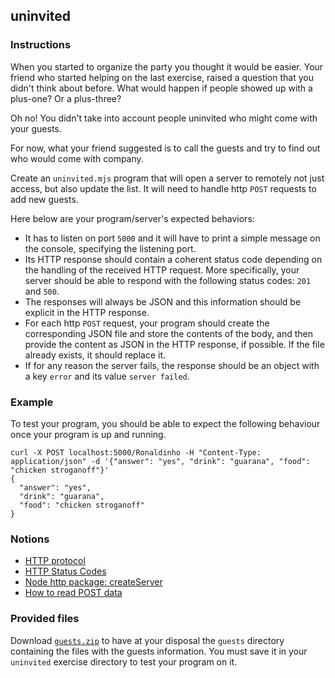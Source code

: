 ## uninvited

### Instructions

When you started to organize the party you thought it would be easier. Your friend who started helping on the last exercise, raised a question that you didn't think about before. What would happen if people showed up with a plus-one? Or a plus-three?

Oh no! You didn't take into account people uninvited who might come with your guests.

For now, what your friend suggested is to call the guests and try to find out who would come with company.

Create an `uninvited.mjs` program that will open a server to remotely not just access, but also update the list. It will need to handle http `POST` requests to add new guests.

Here below are your program/server's expected behaviors:

- It has to listen on port `5000` and it will have to print a simple message on the console, specifying the listening port.
- Its HTTP response should contain a coherent status code depending on the handling of the received HTTP request. More specifically, your server should be able to respond with the following status codes: `201` and `500`.
- The responses will always be JSON and this information should be explicit in the HTTP response.
- For each http `POST` request, your program should create the corresponding JSON file and store the contents of the body, and then provide the content as JSON in the HTTP response, if possible. If the file already exists, it should replace it.
- If for any reason the server fails, the response should be an object with a key `error` and its value `server failed`.

### Example

To test your program, you should be able to expect the following behaviour once your program is up and running.

```shell
curl -X POST localhost:5000/Ronaldinho -H "Content-Type: application/json" -d '{"answer": "yes", "drink": "guarana", "food": "chicken stroganoff"}'
{
  "answer": "yes",
  "drink": "guarana",
  "food": "chicken stroganoff"
}
```

### Notions

- [HTTP protocol](https://developer.mozilla.org/en-US/docs/Web/HTTP)
- [HTTP Status Codes](https://developer.mozilla.org/en-US/docs/Web/HTTP/Status)
- [Node http package: createServer](https://nodejs.org/en/knowledge/HTTP/servers/how-to-create-a-HTTP-server/)
- [How to read POST data](https://nodejs.org/en/knowledge/HTTP/servers/how-to-read-POST-data/)

### Provided files

Download [`guests.zip`](../tell-me-how-many/resources/guests.zip) to have at your disposal the `guests` directory containing the files with the guests information. You must save it in your `uninvited` exercise directory to test your program on it.

